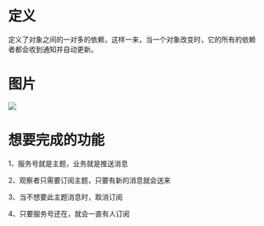 # 定义
定义了对象之间的一对多的依赖，这样一来，当一个对象改变时，它的所有的依赖者都会收到通知并自动更新。
# 图片
![](https://imgurlhangzhouxiwang.oss-cn-beijing.aliyuncs.com/20220513152657.png)
# 想要完成的功能
1、服务号就是主题，业务就是推送消息

2、观察者只需要订阅主题，只要有新的消息就会送来

3、当不想要此主题消息时，取消订阅

4、只要服务号还在，就会一直有人订阅